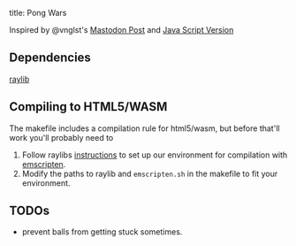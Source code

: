 title: Pong Wars

Inspired by @vnglst's [Mastodon
Post](https://hachyderm.io/@vnglst/111828811496422610) and [Java Script
Version](https://github.com/vnglst/pong-wars)

## Dependencies

[raylib](https://www.raylib.com/)

## Compiling to HTML5/WASM

The makefile includes a compilation rule for html5/wasm, but before that'll work
you'll probably need to

1. Follow raylibs
   [instructions](https://github.com/raysan5/raylib/wiki/Working-for-Web-(HTML5))
   to set up our environment for compilation with
   [emscripten](https://emscripten.org/).
2. Modify the paths to raylib and `emscripten.sh` in the makefile to fit your
   environment.

## TODOs

- prevent balls from getting stuck sometimes.
